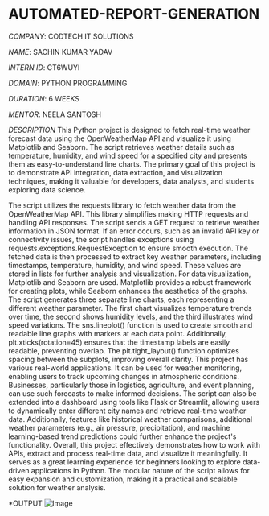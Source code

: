 # AUTOMATED-REPORT-GENERATION

*COMPANY*: CODTECH IT SOLUTIONS

*NAME*: SACHIN KUMAR YADAV

*INTERN ID*: CT6WUYI

*DOMAIN*: PYTHON PROGRAMMING

*DURATION*: 6 WEEKS

*MENTOR*: NEELA SANTOSH

*DESCRIPTION*
This Python project is designed to fetch real-time weather forecast data using the OpenWeatherMap API and visualize it using Matplotlib and Seaborn. The script retrieves weather details such as temperature, humidity, and wind speed for a specified city and presents them as easy-to-understand line charts. The primary goal of this project is to demonstrate API integration, data extraction, and visualization techniques, making it valuable for developers, data analysts, and students exploring data science.

The script utilizes the requests library to fetch weather data from the OpenWeatherMap API. This library simplifies making HTTP requests and handling API responses. The script sends a GET request to retrieve weather information in JSON format. If an error occurs, such as an invalid API key or connectivity issues, the script handles exceptions using requests.exceptions.RequestException to ensure smooth execution. The fetched data is then processed to extract key weather parameters, including timestamps, temperature, humidity, and wind speed. These values are stored in lists for further analysis and visualization.
For data visualization, Matplotlib and Seaborn are used. Matplotlib provides a robust framework for creating plots, while Seaborn enhances the aesthetics of the graphs. The script generates three separate line charts, each representing a different weather parameter. The first chart visualizes temperature trends over time, the second shows humidity levels, and the third illustrates wind speed variations. The sns.lineplot() function is used to create smooth and readable line graphs with markers at each data point. Additionally, plt.xticks(rotation=45) ensures that the timestamp labels are easily readable, preventing overlap. The plt.tight_layout() function optimizes spacing between the subplots, improving overall clarity.
This project has various real-world applications. It can be used for weather monitoring, enabling users to track upcoming changes in atmospheric conditions. Businesses, particularly those in logistics, agriculture, and event planning, can use such forecasts to make informed decisions. The script can also be extended into a dashboard using tools like Flask or Streamlit, allowing users to dynamically enter different city names and retrieve real-time weather data. Additionally, features like historical weather comparisons, additional weather parameters (e.g., air pressure, precipitation), and machine learning-based trend predictions could further enhance the project's functionality.
Overall, this project effectively demonstrates how to work with APIs, extract and process real-time data, and visualize it meaningfully. It serves as a great learning experience for beginners looking to explore data-driven applications in Python. The modular nature of the script allows for easy expansion and customization, making it a practical and scalable solution for weather analysis.

*OUTPUT 
![Image](https://github.com/user-attachments/assets/cfb29cd6-4808-4b3c-aeef-ec0c8988a835)
